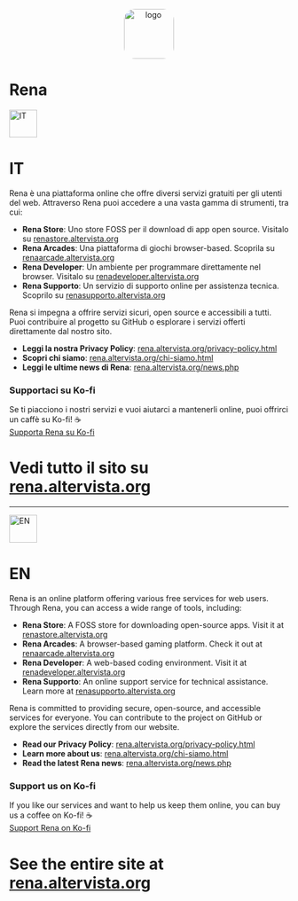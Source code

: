 <p align="center">
  <img src="https://rena.altervista.org/logo.png" alt="logo" width="90" style="border-radius: 20px;">
</p>

# Rena

<img src="https://renaarcade.altervista.org/flagit.png" alt="IT" width="50">

# IT

Rena è una piattaforma online che offre diversi servizi gratuiti per gli utenti del web. Attraverso Rena puoi accedere a una vasta gamma di strumenti, tra cui:  

- **Rena Store**: Uno store FOSS per il download di app open source. Visitalo su [renastore.altervista.org](https://renastore.altervista.org)  
- **Rena Arcades**: Una piattaforma di giochi browser-based. Scoprila su [renaarcade.altervista.org](https://renaarcade.altervista.org)  
- **Rena Developer**: Un ambiente per programmare direttamente nel browser. Visitalo su [renadeveloper.altervista.org](https://renadeveloper.altervista.org)  
- **Rena Supporto**: Un servizio di supporto online per assistenza tecnica. Scoprilo su [renasupporto.altervista.org](https://renasupporto.altervista.org)  

Rena si impegna a offrire servizi sicuri, open source e accessibili a tutti. Puoi contribuire al progetto su GitHub o esplorare i servizi offerti direttamente dal nostro sito.  

-  **Leggi la nostra Privacy Policy**: [rena.altervista.org/privacy-policy.html](https://rena.altervista.org/privacy-policy.html)  
-  **Scopri chi siamo**: [rena.altervista.org/chi-siamo.html](https://rena.altervista.org/chi-siamo.html)
-  **Leggi le ultime news di Rena**: [rena.altervista.org/news.php](https://rena.altervista.org/news.php)

### Supportaci su Ko-fi  
Se ti piacciono i nostri servizi e vuoi aiutarci a mantenerli online, puoi offrirci un caffè su Ko-fi! ☕  
[Supporta Rena su Ko-fi](https://ko-fi.com/renatechnology)  

# Vedi tutto il sito su [rena.altervista.org](https://rena.altervista.org)   

---

<img src="https://renaarcade.altervista.org/flagen.png" alt="EN" width="50">

# EN

Rena is an online platform offering various free services for web users. Through Rena, you can access a wide range of tools, including:  

- **Rena Store**: A FOSS store for downloading open-source apps. Visit it at [renastore.altervista.org](https://renastore.altervista.org)  
- **Rena Arcades**: A browser-based gaming platform. Check it out at [renaarcade.altervista.org](https://renaarcade.altervista.org)  
- **Rena Developer**: A web-based coding environment. Visit it at [renadeveloper.altervista.org](https://renadeveloper.altervista.org)  
- **Rena Supporto**: An online support service for technical assistance. Learn more at [renasupporto.altervista.org](https://renasupporto.altervista.org)  

Rena is committed to providing secure, open-source, and accessible services for everyone. You can contribute to the project on GitHub or explore the services directly from our website.  

-  **Read our Privacy Policy**: [rena.altervista.org/privacy-policy.html](https://rena.altervista.org/privacy-policy.html)  
-  **Learn more about us**: [rena.altervista.org/chi-siamo.html](https://rena.altervista.org/chi-siamo.html)
-  **Read the latest Rena news**: [rena.altervista.org/news.php](https://rena.altervista.org/news.php)

###  Support us on Ko-fi  
If you like our services and want to help us keep them online, you can buy us a coffee on Ko-fi! ☕  
[Support Rena on Ko-fi](https://ko-fi.com/renatechnology)  

# See the entire site at [rena.altervista.org](https://rena.altervista.org)    
